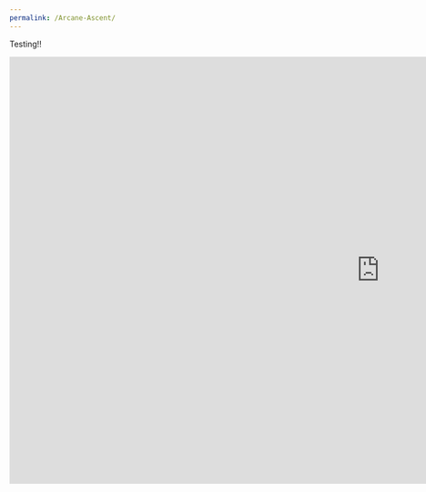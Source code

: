```yaml
---
permalink: /Arcane-Ascent/
---
```


Testing!!
<iframe src="https://banrescoding.github.io/Portfolio/Games/ArcaneAscent/" align="center" name="Arcane Ascent" style="height:750px;width:1300px;border:none;" title="Arcane Ascent"></iframe>


